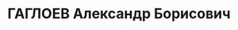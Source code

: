 ---
title: ГАГЛОЕВ Александр Борисович
description: "Род. в 1897, Джавский р-н, с. Кошки, Южная Осетия, осетин. Род занятий:\
  \ до ареста заведующий больницей в Сталинире. \n  Осужден Тройкой при НКВД ГССР\
  \ 09.11.1937. Мера наказания: расстрел с конфискацией личного имущества. Дата расстрела:\
  \ 10.11.1937"
---